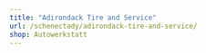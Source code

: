 ```yaml
---
title: "Adirondack Tire and Service"
url: /schenectady/adirondack-tire-and-service/
shop: Autowerkstatt
---
```

